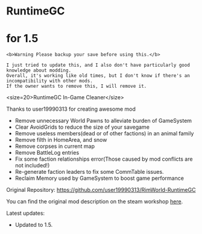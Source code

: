 # RuntimeGC
# for 1.5

	<b>Warning Please backup your save before using this.</b>

	I just tried to update this, and I also don't have particularly good knowledge about modding.
	Overall, it's working like old times, but I don't know if there's an incompatibility with other mods.
	If the owner wants to remove this, I will remove it.
	
&lt;size=20&gt;RuntimeGC In-Game Cleaner&lt;/size&gt;
		
Thanks to user19990313 for creating awesome mod

- Remove unnecessary World Pawns to alleviate burden of GameSystem
- Clear AvoidGrids to reduce the size of your savegame
- Remove useless members(dead or of other factions) in an animal family
- Remove filth in HomeArea, and snow
- Remove corpses in current map
- Remove BattleLog entries
- Fix some faction relationships error(Those caused by mod conflicts are not included!)
- Re-generate faction leaders to fix some CommTable issues.
- Reclaim Memory used by GameSystem to boost game performance
		
Original Repository: https://github.com/user19990313/RimWorld-RuntimeGC

You can find the original mod description on the steam workshop <a href="https://steamcommunity.com/sharedfiles/filedetails/?id=962732083">here</a>.

Latest updates:
- Updated to 1.5.
